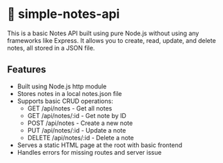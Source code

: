 # 📝 simple-notes-api

This is a basic Notes API built using pure Node.js without using any frameworks like Express. It allows you to create, read, update, and delete notes, all stored in a JSON file.

## Features

- Built using Node.js http module
- Stores notes in a local notes.json file
- Supports basic CRUD operations:
  - GET /api/notes - Get all notes
  - GET /api/notes/:id - Get note by ID
  - POST /api/notes - Create a new note
  - PUT /api/notes/:id - Update a note
  - DELETE /api/notes/:id - Delete a note
- Serves a static HTML page at the root with basic frontend
- Handles errors for missing routes and server issue

